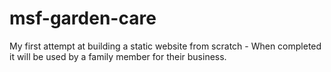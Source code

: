# msf-garden-care
My first attempt at building a static website from scratch - When completed it will be used by a family member for their business.
